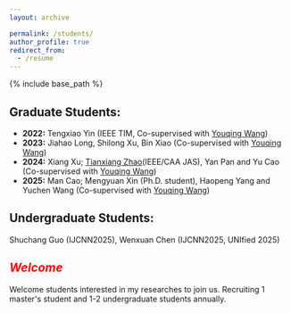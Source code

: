 ```yaml
---
layout: archive

permalink: /students/
author_profile: true
redirect_from:
  - /resume
---
```


{% include base_path %}

## Graduate Students:
- **2022:** Tengxiao Yin (IEEE TIM, Co-supervised with [Youqing Wang](https://cist.buct.edu.cn/2022/0307/c8725a165375/page.htm))
- **2023:** Jiahao Long, Shilong Xu, Bin Xiao (Co-supervised with [Youqing Wang](https://cist.buct.edu.cn/2022/0307/c8725a165375/page.htm))
- **2024:** Xiang Xu; [Tianxiang Zhao](https://scholar.google.com/citations?user=6ylfEHwAAAAJ&hl=zh-CN)(IEEE/CAA JAS), Yan Pan and Yu Cao (Co-supervised with [Youqing Wang](https://cist.buct.edu.cn/2022/0307/c8725a165375/page.htm))
- **2025:** Man Cao; Mengyuan Xin (‌Ph.D. student‌), Haopeng Yang and Yuchen Wang (Co-supervised with [Youqing Wang](https://cist.buct.edu.cn/2022/0307/c8725a165375/page.htm))

## Undergraduate Students:
Shuchang Guo (IJCNN2025), Wenxuan Chen (IJCNN2025, UNIfied 2025)

## <i><span style="color:red;">Welcome</span></i>  
Welcome students interested in my researches to join us. Recruiting 1 master's student and 1-2 undergraduate students annually.
